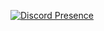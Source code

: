 [![Discord Presence](https://lanyard-profile-readme.vercel.app/api/576451390277156899?theme=dark&bg=&borderRadius=10px&animated=true&idleMessage=Hello!&hideStatus=false&hideTimestamp=false&hideBadges=false)](https://discord.com/users/576451390277156899)
